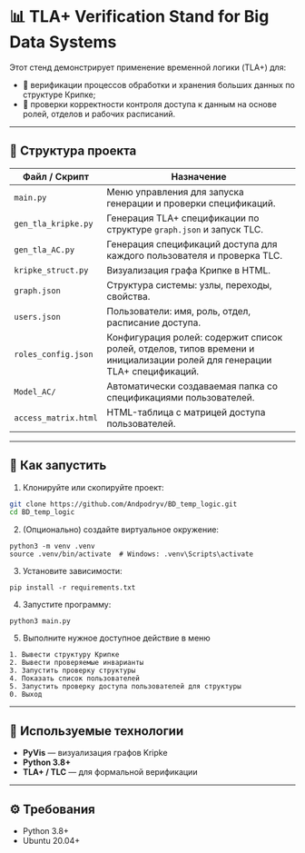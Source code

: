 # 📊 TLA+ Verification Stand for Big Data Systems

Этот стенд демонстрирует применение временной логики (TLA+) для:
- 🧠 верификации процессов обработки и хранения больших данных по структуре Крипке;
- 🔐 проверки корректности контроля доступа к данным на основе ролей, отделов и рабочих расписаний.


---

## 📌 Структура проекта


| Файл / Скрипт         | Назначение                                                                 |
|-----------------------|----------------------------------------------------------------------------|
| `main.py`             | Меню управления для запуска генерации и проверки спецификаций.             |
| `gen_tla_kripke.py`   | Генерация TLA+ спецификации по структуре `graph.json` и запуск TLC.        |
| `gen_tla_AC.py`       | Генерация спецификаций доступа для каждого пользователя и проверка TLC.    |
| `kripke_struct.py`    | Визуализация графа Крипке в HTML.                                          |
| `graph.json`          | Структура системы: узлы, переходы, свойства.                               |
| `users.json`          | Пользователи: имя, роль, отдел, расписание доступа.                        |
| `roles_config.json`   | Конфигурация ролей: содержит список ролей, отделов, типов времени и инициализации ролей для генерации TLA+ спецификаций. |
| `Model_AC/`           | Автоматически создаваемая папка со спецификациями пользователей.           |
| `access_matrix.html`  | HTML-таблица с матрицей доступа пользователей.
---

## 🚀 Как запустить

1. Клонируйте или скопируйте проект:

```bash
git clone https://github.com/Andpodryv/BD_temp_logic.git
cd BD_temp_logic
```

2. (Опционально) создайте виртуальное окружение:

```
python3 -m venv .venv
source .venv/bin/activate  # Windows: .venv\Scripts\activate
```

3. Установите зависимости:

```
pip install -r requirements.txt
```

4. Запустите программу:

```
python3 main.py
```

5. Выполните нужное доступное действие в меню

```
1. Вывести структуру Крипке
2. Вывести проверяемые инварианты
3. Запустить проверку структуры
4. Показать список пользователей
5. Запустить проверку доступа пользователей для структуры
0. Выход
```

---

## 🧰 Используемые технологии

- **PyVis** — визуализация графов Kripke
- **Python 3.8+**
- **TLA+ / TLC** — для формальной верификации



---

## ⚙️ Требования

- Python 3.8+
- Ubuntu 20.04+
